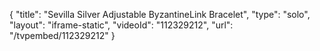 {
    "title": "Sevilla Silver Adjustable ByzantineLink Bracelet",
    "type": "solo",
    "layout": "iframe-static",
    "videoId": "112329212",
    "url": "\/tvpembed\/112329212"
}